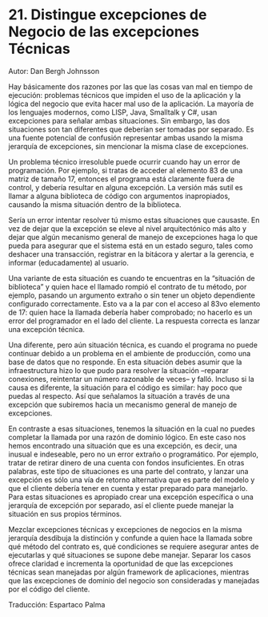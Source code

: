 # 21. Distingue excepciones de Negocio de las excepciones Técnicas

Autor: Dan Bergh Johnsson

Hay básicamente dos razones por las que las cosas van mal en tiempo de ejecución: problemas técnicos que impiden el uso de la aplicación y la lógica del negocio que evita hacer mal uso de la aplicación. La mayoría de los lenguajes modernos, como LISP, Java, Smalltalk y C#, usan excepciones para señalar ambas situaciones. Sin embargo, las dos situaciones son tan diferentes que deberían ser tomadas por separado. Es una fuente potencial de confusión representar ambas usando la misma jerarquía de excepciones, sin mencionar la misma clase de excepciones.

Un problema técnico irresoluble puede ocurrir cuando hay un error de programación. Por ejemplo, si tratas de acceder al elemento 83 de una matriz de tamaño 17, entonces el programa está claramente fuera de control, y debería resultar en alguna excepción. La versión más sutil es llamar a alguna biblioteca de código con argumentos inapropiados, causando la misma situación dentro de la biblioteca.

Sería un error intentar resolver tú mismo estas situaciones que causaste. En vez de dejar que la excepción se eleve al nivel arquitectónico más alto y dejar que algún mecanismo general de manejo de excepciones haga lo que pueda para asegurar que el sistema está en un estado seguro, tales como deshacer una transacción, registrar en la bitácora y alertar a la gerencia, e informar (educadamente) al usuario.

Una variante de esta situación es cuando te encuentras en la “situación de biblioteca” y quien hace el llamado rompió el contrato de tu método, por ejemplo, pasando un argumento extraño o sin tener un objeto dependiente configurado correctamente. Esto va a la par con el acceso al 83vo elemento de 17: quien hace la llamada debería haber comprobado; no hacerlo es un error del programador en el lado del cliente. La respuesta correcta es lanzar una excepción técnica.

Una diferente, pero aún situación técnica, es cuando el programa no puede continuar debido a un problema en el ambiente de producción, como una base de datos que no responde. En esta situación debes asumir que la infraestructura hizo lo que pudo para resolver la situación –reparar conexiones, reintentar un número razonable de veces– y falló. Incluso si la causa es diferente, la situación para el código es similar: hay poco que puedas al respecto. Así que señalamos la situación a través de una excepción que subiremos hacia un mecanismo general de manejo de excepciones.

En contraste a esas situaciones, tenemos la situación en la cual no puedes completar la llamada por una razón de dominio lógico. En este caso nos hemos encontrado una situación que es una excepción, es decir, una inusual e indeseable, pero no un error extraño o programático. Por ejemplo, tratar de retirar dinero de una cuenta con fondos insuficientes. En otras palabras, este tipo de situaciones es una parte del contrato, y lanzar una excepción es sólo una vía de retorno alternativa que es parte del modelo y que el cliente debería tener en cuenta y estar preparado para manejarlo. Para estas situaciones es apropiado crear una excepción específica o una jerarquía de excepción por separado, así el cliente puede manejar la situación en sus propios términos.

Mezclar excepciones técnicas y excepciones de negocios en la misma jerarquía desdibuja la distinción y confunde a quien hace la llamada sobre qué método del contrato es, qué condiciones se requiere asegurar antes de ejecutarlas y qué situaciones se supone debe manejar. Separar los casos ofrece claridad e incrementa la oportunidad de que las excepciones técnicas sean manejadas por algún framework de aplicaciones, mientras que las excepciones de dominio del negocio son consideradas y manejadas por el código del cliente.

Traducción: Espartaco Palma
